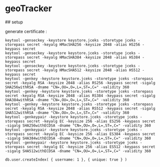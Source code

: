 # geoTracker


## setup

generate certificate : 

    keytool -genseckey -keystore keystore.jceks -storetype jceks -storepass secret -keyalg HMacSHA256 -keysize 2048 -alias HS256 -keypass secret
    keytool -genseckey -keystore keystore.jceks -storetype jceks -storepass secret -keyalg HMacSHA384 -keysize 2048 -alias HS384 -keypass secret
    keytool -genseckey -keystore keystore.jceks -storetype jceks -storepass secret -keyalg HMacSHA512 -keysize 2048 -alias HS512 -keypass secret
    keytool -genkey -keystore keystore.jceks -storetype jceks -storepass secret -keyalg RSA -keysize 2048 -alias RS256 -keypass secret -sigalg SHA256withRSA -dname "CN=,OU=,O=,L=,ST=,C=" -validity 360
    keytool -genkey -keystore keystore.jceks -storetype jceks -storepass secret -keyalg RSA -keysize 2048 -alias RS384 -keypass secret -sigalg SHA384withRSA -dname "CN=,OU=,O=,L=,ST=,C=" -validity 360
    keytool -genkey -keystore keystore.jceks -storetype jceks -storepass secret -keyalg RSA -keysize 2048 -alias RS512 -keypass secret -sigalg SHA512withRSA -dname "CN=,OU=,O=,L=,ST=,C=" -validity 360
    keytool -genkeypair -keystore keystore.jceks -storetype jceks -storepass secret -keyalg EC -keysize 256 -alias ES256 -keypass secret -sigalg SHA256withECDSA -dname "CN=,OU=,O=,L=,ST=,C=" -validity 360
    keytool -genkeypair -keystore keystore.jceks -storetype jceks -storepass secret -keyalg EC -keysize 256 -alias ES384 -keypass secret -sigalg SHA384withECDSA -dname "CN=,OU=,O=,L=,ST=,C=" -validity 360
    keytool -genkeypair -keystore keystore.jceks -storetype jceks -storepass secret -keyalg EC -keysize 256 -alias ES512 -keypass secret -sigalg SHA512withECDSA -dname "CN=,OU=,O=,L=,ST=,C=" -validity 360
    
    db.user.createIndex( { username: 1 }, { unique: true } )
